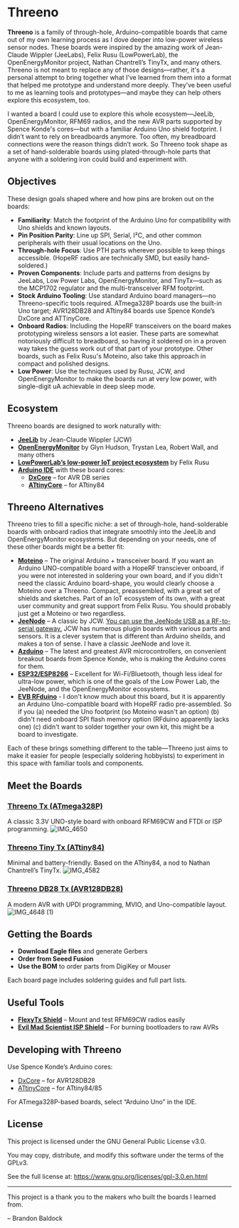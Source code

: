 # Threeno

**Threeno** is a family of through-hole, Arduino-compatible boards that came out of my own learning process as I dove deeper into low-power wireless sensor nodes. These boards were inspired by the amazing work of Jean-Claude Wippler (JeeLabs), Felix Rusu (LowPowerLab), the OpenEnergyMonitor project, Nathan Chantrell’s TinyTx, and many others. Threeno is not meant to replace any of those designs—rather, it's a personal attempt to bring together what I’ve learned from them into a format that helped me prototype and understand more deeply. They’ve been useful to me as learning tools and prototypes—and maybe they can help others explore this ecosystem, too.

I wanted a board I could use to explore this whole ecosystem—JeeLib, OpenEnergyMonitor, RFM69 radios, and the new AVR parts supported by Spence Konde's cores—but with a familiar Arduino Uno shield footprint. I didn’t want to rely on breadboards anymore. Too often, my breadboard connections were the reason things didn’t work. So Threeno took shape as a set of hand-solderable boards using plated-through-hole parts that anyone with a soldering iron could build and experiment with.




## Objectives

These design goals shaped where and how pins are broken out on the boards:

- **Familiarity**: Match the footprint of the Arduino Uno for compatibility with Uno shields and known layouts.
- **Pin Position Parity**: Line up SPI, Serial, I²C, and other common peripherals with their usual locations on the Uno.
- **Through-hole Focus**: Use PTH parts wherever possible to keep things accessible. (HopeRF radios are technically SMD, but easily hand-soldered.)
- **Proven Components**: Include parts and patterns from designs by JeeLabs, Low Power Labs, OpenEnergyMonitor, and TinyTx—such as the MCP1702 regulator and the multi-transceiver RFM footprint.
- **Stock Arduino Tooling**: Use standard Arduino board managers—no Threeno-specific tools required. ATmega328P boards use the built-in Uno target; AVR128DB28 and ATtiny84 boards use Spence Konde’s DxCore and ATTinyCore.
- **Onboard Radios**: Including the HopeRF transceivers on the board makes prototyping wireless sensors a lot easier. These parts are somewhat notoriously difficult to breadboard, so having it soldered on in a proven way takes the guess work out of that part of your prototype. Other boards, such as Felix Rusu's Moteino, also take this approach in compact and polished designs.
- **Low Power**: Use the techniques used by Rusu, JCW, and OpenEnergyMonitor to make the boards run at very low power, with single-digit uA achievable in deep sleep mode.

## Ecosystem

Threeno boards are designed to work naturally with:

- [**JeeLib**](https://github.com/jeelabs/jeelib) by Jean-Claude Wippler (JCW)
- [**OpenEnergyMonitor**](https://openenergymonitor.org/) by Glyn Hudson, Trystan Lea, Robert Wall, and many others
- [**LowPowerLab’s low-power IoT project ecosystem**](https://lowpowerlab.com) by Felix Rusu
- [**Arduino IDE**](https://www.arduino.cc/en/software) with these board cores:
  - [**DxCore**](https://github.com/SpenceKonde/DxCore) – for AVR DB series
  - [**ATtinyCore**](https://github.com/SpenceKonde/ATTinyCore) – for ATtiny84

## Threeno Alternatives

Threeno tries to fill a specific niche: a set of through-hole, hand-solderable boards with onboard radios that integrate smoothly into the JeeLib and OpenEnergyMonitor ecosystems. But depending on your needs, one of these other boards might be a better fit:

- [**Moteino**](https://lowpowerlab.com/guide/moteino/) – The original Arduino + transceiver board. If you want an Arduino UNO-compatible board with a HopeRF transciever onboard, if you were not interested in soldering your own board, and if you didn't need the classic Arduino board-shape, you would clearly choose a Moteino over a Threeno. Compact, preassembled, with a great set of shields and sketches. Part of an IoT ecosystem of its own, with a great user community and great support from Felix Rusu. You should probably just get a Moteino or two regardless. 
- [**JeeNode**](https://web.archive.org/web/20201130081805/https://jeelabs.org/docs/hardware/jnclassic/) – A classic by JCW. [You can use the JeeNode USB as a RF-to-serial gateway.](https://community.openenergymonitor.org/t/receiving-jeelib-classic-and-lowpowerlab-in-parallel/22563) JCW has numerous plugin boards with various parts and sensors. It is a clever system that is different than Arduino sheilds, and makes a ton of sense. I have a classic JeeNode and love it.
- [**Azduino**](https://azduino.com) – The latest and greatest AVR microcontrollers, on convenient breakout boards from Spence Konde, who is making the Arduino cores for them.
- [**ESP32/ESP8266**](https://en.wikipedia.org/wiki/ESP32) – Excellent for Wi-Fi/Bluetooth, though less ideal for ultra-low power, which is one of the goals of the Low Power Lab, the JeeNode, and the OpenEnergyMonitor ecosystems.
- [**EVB RFduino**](https://dwmzone.com/en/hoperf/67-657-hoperf-dk-evb-rfduino-board.html?gQT=1) - I don't know much about this board, but it is apparently an Arduino Uno-compatible board with HopeRF radio pre-assembled. So if you (a) needed the Uno footprint (so Moteino wasn't an option) (b) didn't need onboard SPI flash memory option (RFduino apparently lacks one) (c) didn't want to solder together your own kit, this might be a board to investigate.

Each of these brings something different to the table—Threeno just aims to make it easier for people (especially soldering hobbyists) to experiment in this space with familiar tools and components.

## Meet the Boards

### [Threeno Tx (ATmega328P)](ThreenoTx.md)
A classic 3.3V UNO-style board with onboard RFM69CW and FTDI or ISP programming.
![IMG_4650](https://github.com/user-attachments/assets/5efc3db0-040c-46a9-8a2b-39a1b115fec0)

### [Threeno Tiny Tx (ATtiny84)](ThreenoTinyTx.md)
Minimal and battery-friendly. Based on the ATtiny84, a nod to Nathan Chantrell’s TinyTx.
![IMG_4582](https://github.com/user-attachments/assets/1089f688-e4bf-4f8a-a157-cb44c2b4629a)

### [Threeno DB28 Tx (AVR128DB28)](ThreenoDB28.md)
A modern AVR with UPDI programming, MVIO, and Uno-compatible layout.
![IMG_4648 (1)](https://github.com/user-attachments/assets/07b48851-f2ef-46e2-bd10-69b06ecd6ee2)


## Getting the Boards

- **Download Eagle files** and generate Gerbers
- **Order from Seeed Fusion**
- **Use the BOM** to order parts from DigiKey or Mouser

Each board page includes soldering guides and full part lists.

## Useful Tools

- [**FlexyTx Shield**](https://lowpowerlab.com/shop/flexytx) – Mount and test RFM69CW radios easily
- [**Evil Mad Scientist ISP Shield**](https://shop.evilmadscientist.com/productsmenu/652) – For burning bootloaders to raw AVRs

## Developing with Threeno

Use Spence Konde’s Arduino cores:

- [DxCore](https://github.com/SpenceKonde/DxCore) – for AVR128DB28
- [ATtinyCore](https://github.com/SpenceKonde/ATTinyCore) – for ATtiny84/85

For ATmega328P-based boards, select “Arduino Uno” in the IDE.

## License

This project is licensed under the GNU General Public License v3.0.

You may copy, distribute, and modify this software under the terms of the GPLv3.

See the full license at: https://www.gnu.org/licenses/gpl-3.0.en.html

---

This project is a thank you to the makers who built the boards I learned from.

– Brandon Baldock
